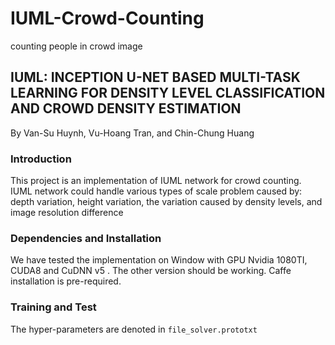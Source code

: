 # IUML-Crowd-Counting
counting people in crowd image

## IUML: INCEPTION U-NET BASED MULTI-TASK LEARNING FOR DENSITY LEVEL CLASSIFICATION AND CROWD DENSITY ESTIMATION
By Van-Su Huynh, Vu-Hoang Tran, and Chin-Chung Huang

### Introduction
This project is an implementation of IUML network for crowd counting. IUML network could handle various types of scale problem caused by: depth variation, height variation, the variation caused by density levels, and image resolution difference 

### Dependencies and Installation 
We have tested the implementation on Window with GPU Nvidia 1080TI, CUDA8 and CuDNN v5 . The other version should be working. Caffe installation is pre-required.


### Training and Test
The hyper-parameters are denoted in ```file_solver.prototxt ```

